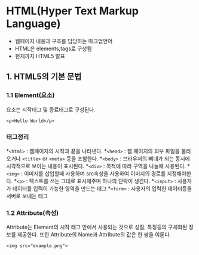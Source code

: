 # HTML(Hyper Text Markup Language)
- 웹페이지 내용과 구조를 담당하는 마크업언어
- HTML은 elements,tags로 구성됨
- 현재까지 HTML5 발표

## 1. HTML5의 기본 문법

### 1.1 Element(요소)
요소는 시작태그 및 종료태그로 구성된다.

```
<p>Hello World</p>
```

### 태그정리
*`<html>` : 웹페이지의 시작과 끝을 나타낸다.
*`<head>` : 웹 페이지의 외부 파일을 불러오거나 `<title>` or `<meta>` 등을 포함한다.
*`<body>` : 브라우저의 뼈대가 되는 동시에 시각적으로 보이는 내용이 표시된다.
*`<div>` : 목적에 따라 구역을 나눌때 사용된다.
*`<img>` : 이미지를 삽입할때 사용하며 src속성을 사용하여 이미지의 경로를 지정해야한다.
*`<p>` : 텍스트를 쓰는 그대로 표시해주며 하나의 단락이 생긴다.
*`<input>` : 사용자가 데이터를 입력이 가능한 영역을 만드는 태그
*`<form>` : 사용자의 입력한 데이터등을 서버로 보내는 태그

### 1.2 Attribute(속성)
Attribute는 Element의 시작 태그 안에서 사용되는 것으로 성질, 특징등의 구체화된 정보를 제공한다.
또한 Attribute의 Name과 Attribute의 값은 한 쌍을 이룬다.
```
<img src="example.png"> 
```
